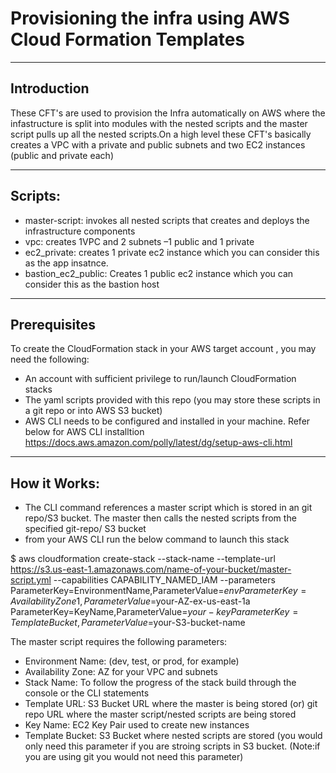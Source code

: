 # Provisioning the infra using AWS Cloud Formation Templates

---
Introduction
---
These CFT's are used to provision the Infra automatically on AWS where the infastructure is split into modules with the nested scripts and the 
master script pulls up all the nested scripts.On a high level these CFT's basically creates a VPC with a private and public subnets and two EC2 instances (public and private each)

---
Scripts:
---
* master-script: invokes all nested scripts that creates and deploys the infrastructure components
* vpc: creates 1VPC and 2 subnets –1 public and 1 private
* ec2_private: creates 1 private ec2 instance which you can consider this as the app insatnce.
* bastion_ec2_public: Creates 1 public ec2 instance which you can consider this as the bastion host
 
---
Prerequisites
---
To create the CloudFormation stack in your AWS target account , you may need the following:

*	An account with sufficient privilege to run/launch CloudFormation stacks
*	The yaml scripts provided with this repo (you may store these scripts in a git repo or into AWS S3 bucket)
*	AWS CLI needs to be configured and installed in your machine. Refer below for AWS CLI installtion
  https://docs.aws.amazon.com/polly/latest/dg/setup-aws-cli.html
      
---      
How it Works:
---
*	The CLI command references a master script which is stored in an git repo/S3 bucket.  The master then calls the nested scripts from the specified git-repo/
  S3 bucket
*	from your AWS CLI run the below command to launch this stack
    
$ aws cloudformation create-stack --stack-name <name-of-your-stack> --template-url https://s3.us-east-1.amazonaws.com/name-of-your-bucket/master-script.yml --capabilities CAPABILITY_NAMED_IAM --parameters ParameterKey=EnvironmentName,ParameterValue=$env ParameterKey=AvailabilityZone1,ParameterValue=$your-AZ-ex-us-east-1a  ParameterKey=KeyName,ParameterValue=$your-key  ParameterKey=TemplateBucket,ParameterValue=$your-S3-bucket-name

    
    
 The master script requires the following parameters:
*	Environment Name: (dev, test, or prod, for example)
*	Availability Zone: AZ for your VPC and subnets
*	Stack Name: To follow the progress of the stack build through the console or the CLI statements
*	Template URL: S3 Bucket URL where the master is being stored (or) git repo URL where the master script/nested scripts are being stored
*	Key Name: EC2 Key Pair used to create new instances
*	Template Bucket: S3 Bucket where nested scripts are stored (you would only need this parameter if you are stroing scripts in S3 bucket. (Note:if you are using git you would not need this parameter)
  
  



        
